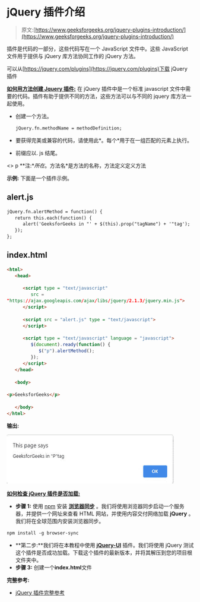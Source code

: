 # jQuery 插件介绍

> 原文:[https://www.geeksforgeeks.org/jquery-plugins-introduction/](https://www.geeksforgeeks.org/jquery-plugins-introduction/)

插件是代码的一部分，这些代码写在一个 JavaScript 文件中。这些 JavaScript 文件用于提供与 jQuery 库方法协同工作的 jQuery 方法。

可以从[https://jquery.com/plugins](https://jquery.com/plugins)下载 jQuery 插件

[**如何用方法创建 Jquery 插件:**](https://www.geeksforgeeks.org/how-to-create-a-jquery-plugin-with-methods/) 在 jQuery 插件中是一个标准 javascript 文件中需要的代码。插件有助于提供不同的方法，这些方法可以与不同的 jquery 库方法一起使用。

*   创建一个方法。

    ```html
    jQuery.fn.methodName = methodDefinition;
    ```

*   要获得完美或兼容的代码，请使用此*。每个*用于在一组匹配的元素上执行。
*   前缀应以. js 结尾。

<> p **注:**所在*。方法名*是方法的名称，方法定义定义方法

**示例:** 下面是一个插件示例。

## alert.js

```html
jQuery.fn.alertMethod = function() {
   return this.each(function() {
      alert('GeeksforGeeks in "' + $(this).prop("tagName") + '"tag');
   });
};
```

## index.html

```html
<html>
   <head>

      <script type = "text/javascript" 
         src = 
"https://ajax.googleapis.com/ajax/libs/jquery/2.1.3/jquery.min.js">
      </script>

      <script src = "alert.js" type = "text/javascript">
      </script>

      <script type = "text/javascript" language = "javascript">
         $(document).ready(function() {
            $("p").alertMethod();
         });
      </script> 
   </head>

   <body>

<p>GeeksforGeeks</p>

   </body>
</html>
```

**输出:**

![](img/e01e7955c1139cd17b4dd30042cf0b49.png)

[**如何检查 jQuery 插件是否加载:**](https://www.geeksforgeeks.org/how-to-check-if-a-jquery-plugin-is-loaded/)

*   **步骤 1:** 使用 [npm](https://www.geeksforgeeks.org/node-js-npm-node-package-manager/) 安装 [**浏览器同步**](https://www.browsersync.io/) 。我们将使用浏览器同步启动一个服务器，并提供一个网址来查看 HTML 网站，并使用内容交付网络加载 **jQuery** 。我们将在全球范围内安装浏览器同步。

```html
npm install -g browser-sync
```

*   **第二步:**我们将在本教程中使用 [**jQuery-UI**](https://jqueryui.com/) 插件。我们将使用 jQuery 测试这个插件是否成功加载。下载这个插件的最新版本，并将其解压到您的项目根文件夹中。
*   **步骤 3:** 创建一个**index.html**文件

**完整参考:**

*   [jQuery 插件完整参考](https://www.geeksforgeeks.org/jquery-plugins-complete-reference/)